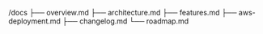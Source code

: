 /docs
  ├── overview.md
  ├── architecture.md
  ├── features.md
  ├── aws-deployment.md
  ├── changelog.md
  └── roadmap.md
